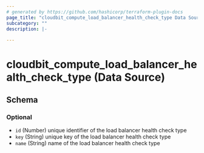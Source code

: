 ```yaml
---
# generated by https://github.com/hashicorp/terraform-plugin-docs
page_title: "cloudbit_compute_load_balancer_health_check_type Data Source - terraform-provider-cloudbit"
subcategory: ""
description: |-
  
---
```


# cloudbit_compute_load_balancer_health_check_type (Data Source)





<!-- schema generated by tfplugindocs -->
## Schema

### Optional

- `id` (Number) unique identifier of the load balancer health check type
- `key` (String) unique key of the load balancer health check type
- `name` (String) name of the load balancer health check type


